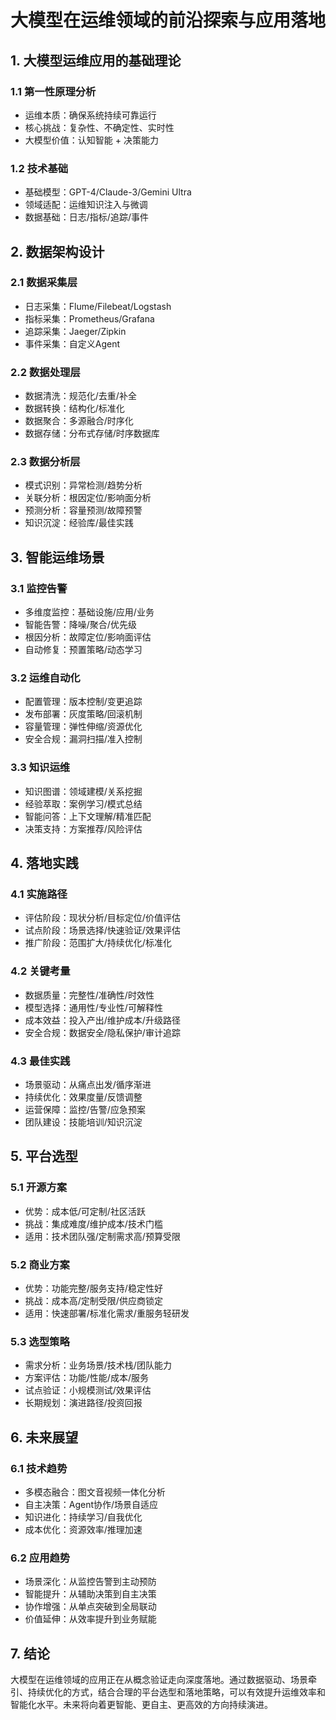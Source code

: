 # 大模型在运维领域的前沿探索与应用落地

## 1. 大模型运维应用的基础理论

### 1.1 第一性原理分析
- 运维本质：确保系统持续可靠运行
- 核心挑战：复杂性、不确定性、实时性
- 大模型价值：认知智能 + 决策能力

### 1.2 技术基础
- 基础模型：GPT-4/Claude-3/Gemini Ultra
- 领域适配：运维知识注入与微调
- 数据基础：日志/指标/追踪/事件

## 2. 数据架构设计

### 2.1 数据采集层
- 日志采集：Flume/Filebeat/Logstash
- 指标采集：Prometheus/Grafana
- 追踪采集：Jaeger/Zipkin
- 事件采集：自定义Agent

### 2.2 数据处理层
- 数据清洗：规范化/去重/补全
- 数据转换：结构化/标准化
- 数据聚合：多源融合/时序化
- 数据存储：分布式存储/时序数据库

### 2.3 数据分析层
- 模式识别：异常检测/趋势分析
- 关联分析：根因定位/影响面分析
- 预测分析：容量预测/故障预警
- 知识沉淀：经验库/最佳实践

## 3. 智能运维场景

### 3.1 监控告警
- 多维度监控：基础设施/应用/业务
- 智能告警：降噪/聚合/优先级
- 根因分析：故障定位/影响面评估
- 自动修复：预置策略/动态学习

### 3.2 运维自动化
- 配置管理：版本控制/变更追踪
- 发布部署：灰度策略/回滚机制
- 容量管理：弹性伸缩/资源优化
- 安全合规：漏洞扫描/准入控制

### 3.3 知识运维
- 知识图谱：领域建模/关系挖掘
- 经验萃取：案例学习/模式总结
- 智能问答：上下文理解/精准匹配
- 决策支持：方案推荐/风险评估

## 4. 落地实践

### 4.1 实施路径
- 评估阶段：现状分析/目标定位/价值评估
- 试点阶段：场景选择/快速验证/效果评估
- 推广阶段：范围扩大/持续优化/标准化

### 4.2 关键考量
- 数据质量：完整性/准确性/时效性
- 模型选择：通用性/专业性/可解释性
- 成本效益：投入产出/维护成本/升级路径
- 安全合规：数据安全/隐私保护/审计追踪

### 4.3 最佳实践
- 场景驱动：从痛点出发/循序渐进
- 持续优化：效果度量/反馈调整
- 运营保障：监控/告警/应急预案
- 团队建设：技能培训/知识沉淀

## 5. 平台选型

### 5.1 开源方案
- 优势：成本低/可定制/社区活跃
- 挑战：集成难度/维护成本/技术门槛
- 适用：技术团队强/定制需求高/预算受限

### 5.2 商业方案
- 优势：功能完整/服务支持/稳定性好
- 挑战：成本高/定制受限/供应商锁定
- 适用：快速部署/标准化需求/重服务轻研发

### 5.3 选型策略
- 需求分析：业务场景/技术栈/团队能力
- 方案评估：功能/性能/成本/服务
- 试点验证：小规模测试/效果评估
- 长期规划：演进路径/投资回报

## 6. 未来展望

### 6.1 技术趋势
- 多模态融合：图文音视频一体化分析
- 自主决策：Agent协作/场景自适应
- 知识进化：持续学习/自我优化
- 成本优化：资源效率/推理加速

### 6.2 应用趋势
- 场景深化：从监控告警到主动预防
- 智能提升：从辅助决策到自主决策
- 协作增强：从单点突破到全局联动
- 价值延伸：从效率提升到业务赋能

## 7. 结论
大模型在运维领域的应用正在从概念验证走向深度落地。通过数据驱动、场景牵引、持续优化的方式，结合合理的平台选型和落地策略，可以有效提升运维效率和智能化水平。未来将向着更智能、更自主、更高效的方向持续演进。